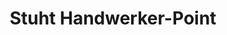 ---
title: "Stuht Handwerker-Point"
url: /ribnitz-damgarten/stuht-handwerker-point/
shop: Baumarkt
---